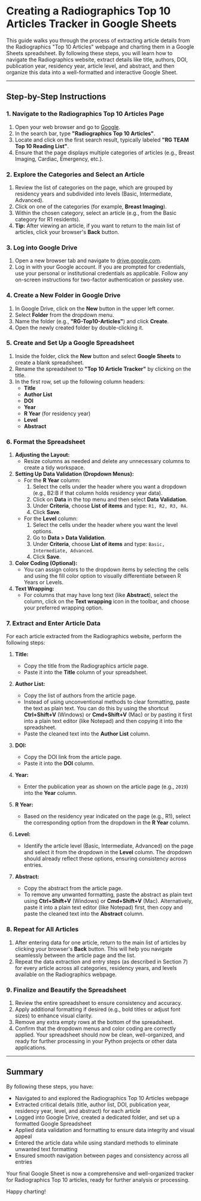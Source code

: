 # Creating a Radiographics Top 10 Articles Tracker in Google Sheets

This guide walks you through the process of extracting article details from the Radiographics "Top 10 Articles" webpage and charting them in a Google Sheets spreadsheet. By following these steps, you will learn how to navigate the Radiographics website, extract details like title, authors, DOI, publication year, residency year, article level, and abstract, and then organize this data into a well-formatted and interactive Google Sheet.

---

## Step-by-Step Instructions

### 1. Navigate to the Radiographics Top 10 Articles Page

1. Open your web browser and go to [Google](https://www.google.com).
2. In the search bar, type **"Radiographics Top 10 Articles"**.
3. Locate and click on the first search result, typically labeled **"RG TEAM Top 10 Reading List"**.
4. Ensure that the page displays multiple categories of articles (e.g., Breast Imaging, Cardiac, Emergency, etc.).

### 2. Explore the Categories and Select an Article

1. Review the list of categories on the page, which are grouped by residency years and subdivided into levels (Basic, Intermediate, Advanced).
2. Click on one of the categories (for example, **Breast Imaging**).
3. Within the chosen category, select an article (e.g., from the Basic category for R1 residents).
4. **Tip:** After viewing an article, if you want to return to the main list of articles, click your browser's **Back** button.

### 3. Log into Google Drive

1. Open a new browser tab and navigate to [drive.google.com](https://drive.google.com).
2. Log in with your Google account. If you are prompted for credentials, use your personal or institutional credentials as applicable. Follow any on-screen instructions for two-factor authentication or passkey use.

### 4. Create a New Folder in Google Drive

1. In Google Drive, click on the **New** button in the upper left corner.
2. Select **Folder** from the dropdown menu.
3. Name the folder (e.g., **"RG-Top10-Articles"**) and click **Create**.
4. Open the newly created folder by double-clicking it.

### 5. Create and Set Up a Google Spreadsheet

1. Inside the folder, click the **New** button and select **Google Sheets** to create a blank spreadsheet.
2. Rename the spreadsheet to **"Top 10 Article Tracker"** by clicking on the title.
3. In the first row, set up the following column headers:
   - **Title**
   - **Author List**
   - **DOI**
   - **Year**
   - **R Year** (for residency year)
   - **Level**
   - **Abstract**

### 6. Format the Spreadsheet

1. **Adjusting the Layout:**
   - Resize columns as needed and delete any unnecessary columns to create a tidy workspace.
2. **Setting Up Data Validation (Dropdown Menus):**
   - For the **R Year** column:
     1. Select the cells under the header where you want a dropdown (e.g., B2:B if that column holds residency year data).
     2. Click on **Data** in the top menu and then select **Data Validation**.
     3. Under **Criteria**, choose **List of items** and type: `R1, R2, R3, R4`.
     4. Click **Save**.
   - For the **Level** column:
     1. Select the cells under the header where you want the level options.
     2. Go to **Data > Data Validation**.
     3. Under **Criteria**, choose **List of items** and type: `Basic, Intermediate, Advanced`.
     4. Click **Save**.
3. **Color Coding (Optional):**
   - You can assign colors to the dropdown items by selecting the cells and using the fill color option to visually differentiate between R Years or Levels.
4. **Text Wrapping:**
   - For columns that may have long text (like **Abstract**), select the column, click on the **Text wrapping** icon in the toolbar, and choose your preferred wrapping option.

### 7. Extract and Enter Article Data

For each article extracted from the Radiographics website, perform the following steps:

1. **Title:**
   - Copy the title from the Radiographics article page.
   - Paste it into the **Title** column of your spreadsheet.

2. **Author List:**
   - Copy the list of authors from the article page.
   - Instead of using unconventional methods to clear formatting, paste the text as plain text. You can do this by using the shortcut **Ctrl+Shift+V** (Windows) or **Cmd+Shift+V** (Mac) or by pasting it first into a plain text editor (like Notepad) and then copying it into the spreadsheet.
   - Paste the cleaned text into the **Author List** column.

3. **DOI:**
   - Copy the DOI link from the article page.
   - Paste it into the **DOI** column.

4. **Year:**
   - Enter the publication year as shown on the article page (e.g., `2019`) into the **Year** column.

5. **R Year:**
   - Based on the residency year indicated on the page (e.g., R1), select the corresponding option from the dropdown in the **R Year** column.

6. **Level:**
   - Identify the article level (Basic, Intermediate, Advanced) on the page and select it from the dropdown in the **Level** column. The dropdown should already reflect these options, ensuring consistency across entries.

7. **Abstract:**
   - Copy the abstract from the article page.
   - To remove any unwanted formatting, paste the abstract as plain text using **Ctrl+Shift+V** (Windows) or **Cmd+Shift+V** (Mac). Alternatively, paste it into a plain text editor (like Notepad) first, then copy and paste the cleaned text into the **Abstract** column.

### 8. Repeat for All Articles

1. After entering data for one article, return to the main list of articles by clicking your browser's **Back** button. This will help you navigate seamlessly between the article page and the list.
2. Repeat the data extraction and entry steps (as described in Section 7) for every article across all categories, residency years, and levels available on the Radiographics webpage.

### 9. Finalize and Beautify the Spreadsheet

1. Review the entire spreadsheet to ensure consistency and accuracy.
2. Apply additional formatting if desired (e.g., bold titles or adjust font sizes) to enhance visual clarity.
3. Remove any extra empty rows at the bottom of the spreadsheet.
4. Confirm that the dropdown menus and color coding are correctly applied. Your spreadsheet should now be clean, well-organized, and ready for further processing in your Python projects or other data applications.

---

## Summary

By following these steps, you have:

- Navigated to and explored the Radiographics Top 10 Articles webpage
- Extracted critical details (title, author list, DOI, publication year, residency year, level, and abstract) for each article
- Logged into Google Drive, created a dedicated folder, and set up a formatted Google Spreadsheet
- Applied data validation and formatting to ensure data integrity and visual appeal
- Entered the article data while using standard methods to eliminate unwanted text formatting
- Ensured smooth navigation between pages and consistency across all entries

Your final Google Sheet is now a comprehensive and well-organized tracker for Radiographics Top 10 articles, ready for further analysis or processing.

Happy charting!